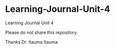 # Learning-Journal-Unit-4
Learning Journal Unit 4

Please do not share this repository.

Thanks
Dr. Itauma Itauma
